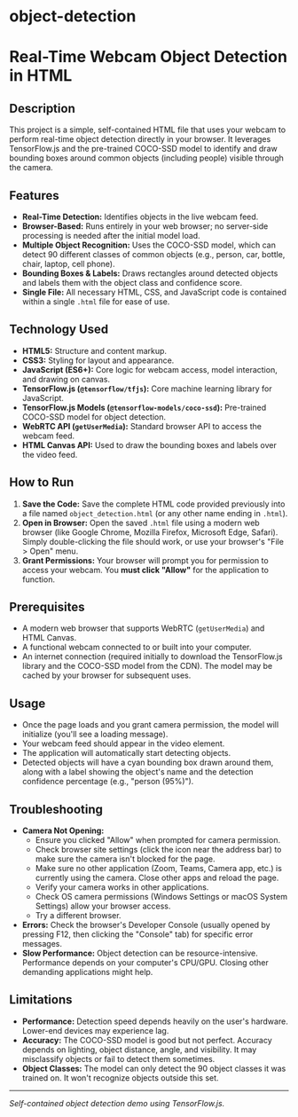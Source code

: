# object-detection
# Real-Time Webcam Object Detection in HTML

## Description

This project is a simple, self-contained HTML file that uses your webcam to perform real-time object detection directly in your browser. It leverages TensorFlow.js and the pre-trained COCO-SSD model to identify and draw bounding boxes around common objects (including people) visible through the camera.

## Features

* **Real-Time Detection:** Identifies objects in the live webcam feed.
* **Browser-Based:** Runs entirely in your web browser; no server-side processing is needed after the initial model load.
* **Multiple Object Recognition:** Uses the COCO-SSD model, which can detect 90 different classes of common objects (e.g., person, car, bottle, chair, laptop, cell phone).
* **Bounding Boxes & Labels:** Draws rectangles around detected objects and labels them with the object class and confidence score.
* **Single File:** All necessary HTML, CSS, and JavaScript code is contained within a single `.html` file for ease of use.

## Technology Used

* **HTML5:** Structure and content markup.
* **CSS3:** Styling for layout and appearance.
* **JavaScript (ES6+):** Core logic for webcam access, model interaction, and drawing on canvas.
* **TensorFlow.js (`@tensorflow/tfjs`):** Core machine learning library for JavaScript.
* **TensorFlow.js Models (`@tensorflow-models/coco-ssd`):** Pre-trained COCO-SSD model for object detection.
* **WebRTC API (`getUserMedia`):** Standard browser API to access the webcam feed.
* **HTML Canvas API:** Used to draw the bounding boxes and labels over the video feed.

## How to Run

1.  **Save the Code:** Save the complete HTML code provided previously into a file named `object_detection.html` (or any other name ending in `.html`).
2.  **Open in Browser:** Open the saved `.html` file using a modern web browser (like Google Chrome, Mozilla Firefox, Microsoft Edge, Safari). Simply double-clicking the file should work, or use your browser's "File > Open" menu.
3.  **Grant Permissions:** Your browser will prompt you for permission to access your webcam. You **must click "Allow"** for the application to function.

## Prerequisites

* A modern web browser that supports WebRTC (`getUserMedia`) and HTML Canvas.
* A functional webcam connected to or built into your computer.
* An internet connection (required initially to download the TensorFlow.js library and the COCO-SSD model from the CDN). The model may be cached by your browser for subsequent uses.

## Usage

* Once the page loads and you grant camera permission, the model will initialize (you'll see a loading message).
* Your webcam feed should appear in the video element.
* The application will automatically start detecting objects.
* Detected objects will have a cyan bounding box drawn around them, along with a label showing the object's name and the detection confidence percentage (e.g., "person (95%)").

## Troubleshooting

* **Camera Not Opening:**
    * Ensure you clicked "Allow" when prompted for camera permission.
    * Check browser site settings (click the icon near the address bar) to make sure the camera isn't blocked for the page.
    * Make sure no other application (Zoom, Teams, Camera app, etc.) is currently using the camera. Close other apps and reload the page.
    * Verify your camera works in other applications.
    * Check OS camera permissions (Windows Settings or macOS System Settings) allow your browser access.
    * Try a different browser.
* **Errors:** Check the browser's Developer Console (usually opened by pressing F12, then clicking the "Console" tab) for specific error messages.
* **Slow Performance:** Object detection can be resource-intensive. Performance depends on your computer's CPU/GPU. Closing other demanding applications might help.

## Limitations

* **Performance:** Detection speed depends heavily on the user's hardware. Lower-end devices may experience lag.
* **Accuracy:** The COCO-SSD model is good but not perfect. Accuracy depends on lighting, object distance, angle, and visibility. It may misclassify objects or fail to detect them sometimes.
* **Object Classes:** The model can only detect the 90 object classes it was trained on. It won't recognize objects outside this set.

---

*Self-contained object detection demo using TensorFlow.js.*

